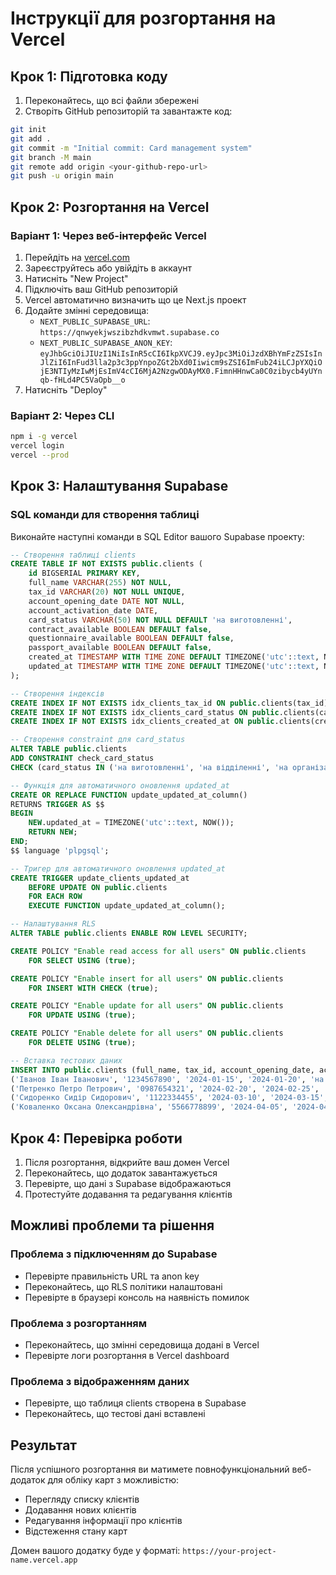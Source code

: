 # Інструкції для розгортання на Vercel

## Крок 1: Підготовка коду

1. Переконайтесь, що всі файли збережені
2. Створіть GitHub репозиторій та завантажте код:

```bash
git init
git add .
git commit -m "Initial commit: Card management system"
git branch -M main
git remote add origin <your-github-repo-url>
git push -u origin main
```

## Крок 2: Розгортання на Vercel

### Варіант 1: Через веб-інтерфейс Vercel

1. Перейдіть на [vercel.com](https://vercel.com)
2. Зареєструйтесь або увійдіть в аккаунт
3. Натисніть "New Project"
4. Підключіть ваш GitHub репозиторій
5. Vercel автоматично визначить що це Next.js проект
6. Додайте змінні середовища:
   - `NEXT_PUBLIC_SUPABASE_URL`: `https://qnwyekjwszibzhdkvmwt.supabase.co`
   - `NEXT_PUBLIC_SUPABASE_ANON_KEY`: `eyJhbGciOiJIUzI1NiIsInR5cCI6IkpXVCJ9.eyJpc3MiOiJzdXBhYmFzZSIsInJlZiI6InFud3lla2p3c3ppYnpoZGt2bXd0Iiwicm9sZSI6ImFub24iLCJpYXQiOjE3NTIyMzIwMjEsImV4cCI6MjA2NzgwODAyMX0.FimnHHnwCa0C0zibycb4yUYnqb-fHLd4PC5VaOpb__o`
7. Натисніть "Deploy"

### Варіант 2: Через CLI

```bash
npm i -g vercel
vercel login
vercel --prod
```

## Крок 3: Налаштування Supabase

### SQL команди для створення таблиці

Виконайте наступні команди в SQL Editor вашого Supabase проекту:

```sql
-- Створення таблиці clients
CREATE TABLE IF NOT EXISTS public.clients (
    id BIGSERIAL PRIMARY KEY,
    full_name VARCHAR(255) NOT NULL,
    tax_id VARCHAR(20) NOT NULL UNIQUE,
    account_opening_date DATE NOT NULL,
    account_activation_date DATE,
    card_status VARCHAR(50) NOT NULL DEFAULT 'на виготовленні',
    contract_available BOOLEAN DEFAULT false,
    questionnaire_available BOOLEAN DEFAULT false,
    passport_available BOOLEAN DEFAULT false,
    created_at TIMESTAMP WITH TIME ZONE DEFAULT TIMEZONE('utc'::text, NOW()) NOT NULL,
    updated_at TIMESTAMP WITH TIME ZONE DEFAULT TIMEZONE('utc'::text, NOW()) NOT NULL
);

-- Створення індексів
CREATE INDEX IF NOT EXISTS idx_clients_tax_id ON public.clients(tax_id);
CREATE INDEX IF NOT EXISTS idx_clients_card_status ON public.clients(card_status);
CREATE INDEX IF NOT EXISTS idx_clients_created_at ON public.clients(created_at);

-- Створення constraint для card_status
ALTER TABLE public.clients 
ADD CONSTRAINT check_card_status 
CHECK (card_status IN ('на виготовленні', 'на відділенні', 'на організації', 'видана'));

-- Функція для автоматичного оновлення updated_at
CREATE OR REPLACE FUNCTION update_updated_at_column()
RETURNS TRIGGER AS $$
BEGIN
    NEW.updated_at = TIMEZONE('utc'::text, NOW());
    RETURN NEW;
END;
$$ language 'plpgsql';

-- Тригер для автоматичного оновлення updated_at
CREATE TRIGGER update_clients_updated_at 
    BEFORE UPDATE ON public.clients 
    FOR EACH ROW 
    EXECUTE FUNCTION update_updated_at_column();

-- Налаштування RLS
ALTER TABLE public.clients ENABLE ROW LEVEL SECURITY;

CREATE POLICY "Enable read access for all users" ON public.clients
    FOR SELECT USING (true);

CREATE POLICY "Enable insert for all users" ON public.clients
    FOR INSERT WITH CHECK (true);

CREATE POLICY "Enable update for all users" ON public.clients
    FOR UPDATE USING (true);

CREATE POLICY "Enable delete for all users" ON public.clients
    FOR DELETE USING (true);

-- Вставка тестових даних
INSERT INTO public.clients (full_name, tax_id, account_opening_date, account_activation_date, card_status, contract_available, questionnaire_available, passport_available) VALUES
('Іванов Іван Іванович', '1234567890', '2024-01-15', '2024-01-20', 'на виготовленні', true, true, false),
('Петренко Петро Петрович', '0987654321', '2024-02-20', '2024-02-25', 'на відділенні', true, false, true),
('Сидоренко Сидір Сидорович', '1122334455', '2024-03-10', '2024-03-15', 'на організації', false, true, true),
('Коваленко Оксана Олександрівна', '5566778899', '2024-04-05', '2024-04-10', 'видана', true, true, true);
```

## Крок 4: Перевірка роботи

1. Після розгортання, відкрийте ваш домен Vercel
2. Переконайтесь, що додаток завантажується
3. Перевірте, що дані з Supabase відображаються
4. Протестуйте додавання та редагування клієнтів

## Можливі проблеми та рішення

### Проблема з підключенням до Supabase
- Перевірте правильність URL та anon key
- Переконайтесь, що RLS політики налаштовані
- Перевірте в браузері консоль на наявність помилок

### Проблема з розгортанням
- Переконайтесь, що змінні середовища додані в Vercel
- Перевірте логи розгортання в Vercel dashboard

### Проблема з відображенням даних
- Перевірте, що таблиця clients створена в Supabase
- Переконайтесь, що тестові дані вставлені

## Результат

Після успішного розгортання ви матимете повнофункціональний веб-додаток для обліку карт з можливістю:
- Перегляду списку клієнтів
- Додавання нових клієнтів
- Редагування інформації про клієнтів
- Відстеження стану карт

Домен вашого додатку буде у форматі: `https://your-project-name.vercel.app`
